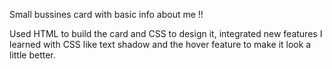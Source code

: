 Small bussines card with basic info about me !!

Used HTML to build the card and CSS to design it, integrated new features I learned with CSS like text shadow and the hover feature to make it look a little better.
